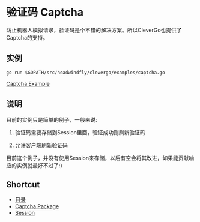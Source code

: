 # 验证码 Captcha
防止机器人模拟请求，验证码是个不错的解决方案。所以CleverGo也提供了Captcha的支持。

## 实例
```
go run $GOPATH/src/headwindfly/clevergo/examples/captcha.go
```
[Captcha Example](/examples/captcha.go)

## 说明
目前的实例只是简单的例子，一般来说:

1. 验证码需要存储到Session里面，验证成功则刷新验证码

2. 允许客户端刷新验证码

目前这个例子，并没有使用Session来存储，以后有空会将其改进，如果能贡献响应的实例就最好不过了:)

## Shortcut
* [目录](README.md)
* [Captcha Package](https://github.com/headwindfly/captcha)
* [Session](session.md)